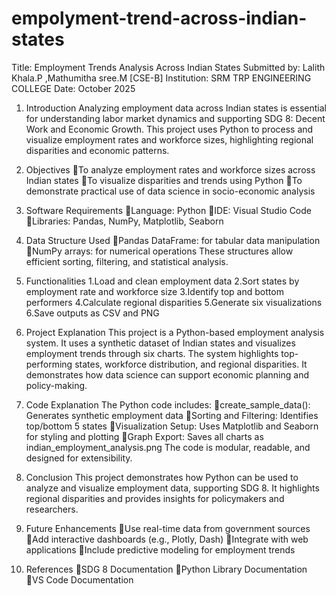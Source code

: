 # empolyment-trend-across-indian-states
Title: Employment Trends Analysis Across Indian States 
Submitted by: Lalith Khala.P ,Mathumitha sree.M [CSE-B]
Institution: SRM TRP ENGINEERING COLLEGE
Date: October 2025

1. Introduction
    Analyzing employment data across Indian states is essential for understanding labor market dynamics and supporting SDG 8: Decent Work and Economic Growth. This project uses Python to process and visualize employment rates and workforce sizes, highlighting regional disparities and economic patterns.

2. Objectives
To analyze employment rates and workforce sizes across Indian states
To visualize disparities and trends using Python
To demonstrate practical use of data science in socio-economic analysis

3. Software Requirements
Language: Python
IDE: Visual Studio Code
Libraries: Pandas, NumPy, Matplotlib, Seaborn

4. Data Structure Used
Pandas DataFrame: for tabular data manipulation
NumPy arrays: for numerical operations
These structures allow efficient sorting, filtering, and statistical analysis.

5. Functionalities
1.Load and clean employment data
2.Sort states by employment rate and workforce size
3.Identify top and bottom performers
4.Calculate regional disparities
5.Generate six visualizations
6.Save outputs as CSV and PNG

6. Project Explanation
This project is a Python-based employment analysis system. It uses a synthetic dataset of Indian states and visualizes employment trends through six charts. The system highlights top-performing states, workforce distribution, and regional disparities. It demonstrates how data science can support economic planning and policy-making.
7. Code Explanation
The Python code includes:
create_sample_data(): Generates synthetic employment data
Sorting and Filtering: Identifies top/bottom 5 states
Visualization Setup: Uses Matplotlib and Seaborn for styling and plotting
Graph Export: Saves all charts as indian_employment_analysis.png
The code is modular, readable, and designed for extensibility.

8. Conclusion
This project demonstrates how Python can be used to analyze and visualize employment data, supporting SDG 8. It highlights regional disparities and provides insights for policymakers and researchers.

9. Future Enhancements
Use real-time data from government sources
Add interactive dashboards (e.g., Plotly, Dash)
Integrate with web applications
Include predictive modeling for employment trends

10. References
SDG 8 Documentation
Python Library Documentation
VS Code Documentation


 




